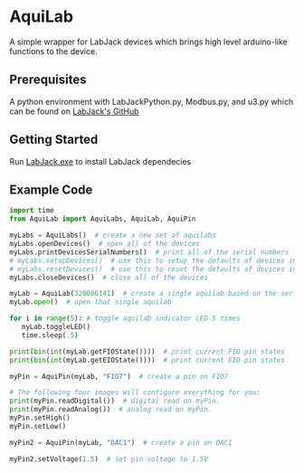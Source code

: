 # AquiLab
A simple wrapper for LabJack devices which brings high level arduino-like functions to the device.

## Prerequisites
A python environment with LabJackPython.py, Modbus.py, and u3.py which can be found on [LabJack's GitHub](https://github.com/labjack/LabJackPython)

## Getting Started
Run [LabJack.exe](https://labjack.com/support/software/installers/ud) to install LabJack dependecies

## Example Code
```python
import time
from AquiLab import AquiLabs, AquiLab, AquiPin

myLabs = AquiLabs()  # create a new set of aquilabs
myLabs.openDevices()  # open all of the devices
myLabs.printDevicesSerialNumbers()  # print all of the serial numbers
# myLabs.setupDevices()  # use this to setup the defaults of devices in mass
# myLabs.resetDevices()  # use this to reset the defaults of devices in mass
myLabs.closeDevices()  # close all of the devices

myLab = AquiLab(320086141)  # create a single aquilab based on the serial numbers printed earlier
myLab.open()  # open that single aquilab

for i in range(5): # toggle aquilab indicator LED 5 times
   myLab.toggleLED()
   time.sleep(.5)

print(bin(int(myLab.getFIOState())))  # print current FIO pin states
print(bin(int(myLab.getEIOState())))  # print current EIO pin states

myPin = AquiPin(myLab, "FIO7")  # create a pin on FIO7

# The following four images will configure everything for you:
print(myPin.readDigital())  # digital read on myPin.
print(myPin.readAnalog())  # analog read on myPin.
myPin.setHigh()
myPin.setLow()

myPin2 = AquiPin(myLab, "DAC1")  # create a pin on DAC1

myPin2.setVoltage(1.5)  # set pin voltage to 1.5V
```
